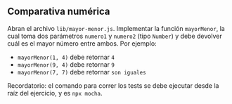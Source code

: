## Comparativa numérica

Abran el archivo `lib/mayor-menor.js`. Implementar la función `mayorMenor`, la cual toma dos parámetros `numero1` y `numero2` (tipo `Number`) y debe devolver cuál es el mayor número entre ambos. Por ejemplo:

- `mayorMenor(1, 4)` debe retornar `4`
- `mayorMenor(9, 4)` debe retornar `9`
- `mayorMenor(7, 7)` debe retornar `son iguales`

Recordatorio: el comando para correr los tests se debe ejecutar desde la raíz del ejercicio, y es `npx mocha`.